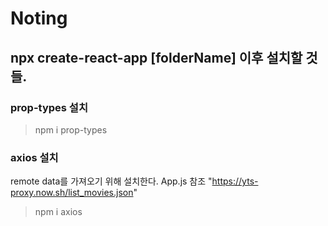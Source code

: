 # Noting

## npx create-react-app [folderName] 이후 설치할 것들.

### prop-types 설치
>npm i prop-types

### axios 설치
remote data를 가져오기 위해 설치한다. App.js 참조
"https://yts-proxy.now.sh/list_movies.json"

>npm i axios